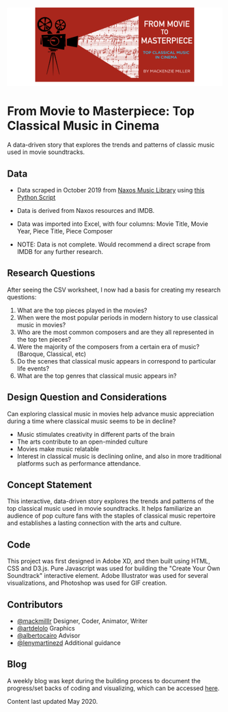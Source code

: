 <p align="center">
  <img alt="Title" src="img/capstone_header.png" />
</p>

# From Movie to Masterpiece: Top Classical Music in Cinema

A data-driven story that explores the trends and patterns of classic music used in movie soundtracks.

## Data

- Data scraped in October 2019 from [Naxos Music Library](https://t.me/thecvdbot) using [this Python Script](https://www.naxos.com/musicinmovies.asp)

- Data is derived from Naxos resources and IMDB.

- Data was imported into Excel, with four columns: Movie Title, Movie Year, Piece Title, Piece Composer

- NOTE: Data is not complete. Would recommend a direct scrape from IMDB for any further research.

## Research Questions

After seeing the CSV worksheet, I now had a basis for creating my research questions:
1. What are the top pieces played in the movies?
2. When were the most popular periods in modern history to use classical music in movies?
3. Who are the most common composers and are they all represented in the top ten pieces?
4. Were the majority of the composers from a certain era of music? (Baroque, Classical, etc)
5. Do the scenes that classical music appears in correspond to particular life events?
6. What are the top genres that classical music appears in?


## Design Question and Considerations

Can exploring classical music in movies help advance music appreciation during a time where classical music seems to be in decline?

- Music stimulates creativity in different parts of the brain
- The arts contribute to an open-minded culture
- Movies make music relatable
- Interest in classical music is declining online, and also in more traditional platforms such as performance attendance.


## Concept Statement

This interactive, data-driven story explores the trends and patterns of the top classical music used in movie soundtracks. It helps familiarize an audience of pop culture fans with the staples of classical music repertoire and establishes a lasting connection with the arts and culture.

## Code

This project was first designed in Adobe XD, and then built using HTML, CSS and D3.js. Pure Javascript was used for building the "Create Your Own Soundtrack" interactive element. Adobe Illustrator was used for several visualizations, and Photoshop was used for GIF creation.


## Contributors

- [@mackmilllr](https://twitter.com/mackmilllr) Designer, Coder, Animator, Writer
- [@artdelolo](https://twitter.com/ArtDeLolo) Graphics
- [@albertocairo](https://twitter.com/AlbertoCairo) Advisor
- [@lenymartinezd](https://twitter.com/lennymartinezd) Additional guidance

## Blog

A weekly blog was kept during the building process to document the progress/set backs of coding and visualizing, which can be accessed [here](https://www.mackmiller.design/capstone-journal).

Content last updated May 2020.



